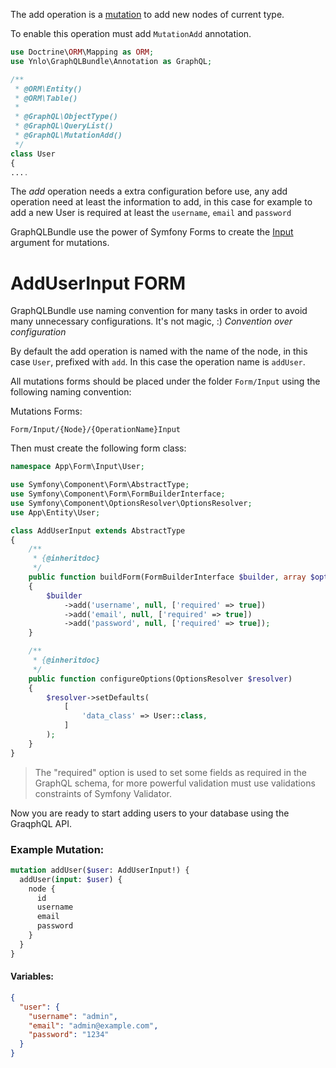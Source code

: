 The add operation is a [mutation](https://facebook.github.io/relay/graphql/mutations.htm) to add new nodes of current type.

To enable this operation must add `MutationAdd` annotation.

````php
use Doctrine\ORM\Mapping as ORM;
use Ynlo\GraphQLBundle\Annotation as GraphQL;

/**
 * @ORM\Entity()
 * @ORM\Table()
 *
 * @GraphQL\ObjectType()
 * @GraphQL\QueryList()
 * @GraphQL\MutationAdd()
 */
class User
{
....
````

The *add* operation needs a extra configuration before use, 
any add operation need at least the information to add, 
in this case for example to add a new User is required at least the `username`, `email` and `password`

GraphQLBundle use the power of Symfony Forms to create 
the [Input](https://facebook.github.io/relay/graphql/mutations.htm#sec-Mutation-inputs) argument for mutations.

# AddUserInput FORM

GraphQLBundle use naming convention for many tasks 
in order to avoid many unnecessary configurations. It's not magic, :) *Convention over configuration*

By default the add operation is named with the name of the node,
in this case `User`, prefixed with `add`. In this case the operation name is `addUser`.

All mutations forms should be placed under the folder `Form/Input` using the following
naming convention:

Mutations Forms:
 
 `Form/Input/{Node}/{OperationName}Input`

Then must create the following form class:

````php
namespace App\Form\Input\User;

use Symfony\Component\Form\AbstractType;
use Symfony\Component\Form\FormBuilderInterface;
use Symfony\Component\OptionsResolver\OptionsResolver;
use App\Entity\User;

class AddUserInput extends AbstractType
{
    /**
     * {@inheritdoc}
     */
    public function buildForm(FormBuilderInterface $builder, array $options)
    {
        $builder
            ->add('username', null, ['required' => true])
            ->add('email', null, ['required' => true])
            ->add('password', null, ['required' => true]);
    }

    /**
     * {@inheritdoc}
     */
    public function configureOptions(OptionsResolver $resolver)
    {
        $resolver->setDefaults(
            [
                'data_class' => User::class,
            ]
        );
    }
}
````

> The "required" option is used to set some fields as required in the GraphQL schema, 
for more powerful validation must use validations constraints of Symfony Validator.

Now you are ready to start adding users to your database using the GraqphQL API.

### Example Mutation:

````graphql
mutation addUser($user: AddUserInput!) {
  addUser(input: $user) {
    node {
      id
      username
      email
      password
    }
  }
}
````
#### Variables:
````json
{
  "user": {
    "username": "admin",
    "email": "admin@example.com",
    "password": "1234"
  }
}
````